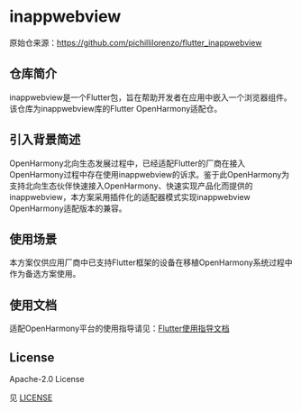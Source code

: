 # inappwebview

原始仓来源：https://github.com/pichillilorenzo/flutter_inappwebview

## 仓库简介
inappwebview是一个Flutter包，旨在帮助开发者在应用中嵌入一个浏览器组件。  
该仓库为inappwebview库的Flutter OpenHarmony适配仓。

## 引入背景简述
OpenHarmony北向生态发展过程中，已经适配Flutter的厂商在接入OpenHarmony过程中存在使用inappwebview的诉求。鉴于此OpenHarmony为支持北向生态伙伴快速接入OpenHarmony、快速实现产品化而提供的inappwebview，本方案采用插件化的适配器模式实现inappwebview OpenHarmony适配版本的兼容。

## 使用场景
本方案仅供应用厂商中已支持Flutter框架的设备在移植OpenHarmony系统过程中作为备选方案使用。

## 使用文档

适配OpenHarmony平台的使用指导请见：[Flutter使用指导文档](https://gitee.com/openharmony-sig/flutter_samples/blob/master/ohos/docs/07_plugin/ohos%E5%B9%B3%E5%8F%B0%E9%80%82%E9%85%8Dflutter%E4%B8%89%E6%96%B9%E5%BA%93%E6%8C%87%E5%AF%BC.md)

## License

Apache-2.0 License

见 [LICENSE](LICENSE)